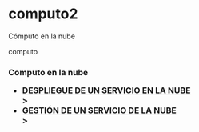 # computo2
Cómputo en la nube


<html>
<head>
  <tittle> computo</tittle>
</head>
<body>
  <h3>Computo en la nube</3>
  <ul>
    <li><a href="https://despliegue.html" tarjet="_blank"> DESPLIEGUE DE UN SERVICIO EN LA NUBE</a></li>>
    <li><a href="https://gestion.html" tarjet="_blank"> GESTIÓN DE UN SERVICIO DE LA NUBE</a></li>>
  </ul>
</body>
</html>
